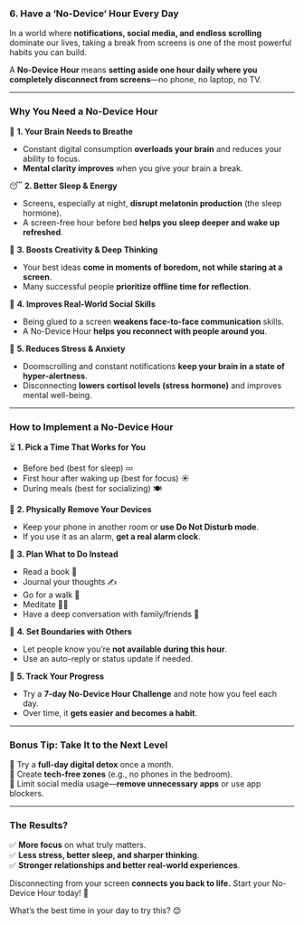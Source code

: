 ### **6. Have a ‘No-Device’ Hour Every Day**  

In a world where **notifications, social media, and endless scrolling** dominate our lives, taking a break from screens is one of the most powerful habits you can build.  

A **No-Device Hour** means **setting aside one hour daily where you completely disconnect from screens**—no phone, no laptop, no TV.  

---

### **Why You Need a No-Device Hour**  

📱 **1. Your Brain Needs to Breathe**  
- Constant digital consumption **overloads your brain** and reduces your ability to focus.  
- **Mental clarity improves** when you give your brain a break.  

😴 **2. Better Sleep & Energy**  
- Screens, especially at night, **disrupt melatonin production** (the sleep hormone).  
- A screen-free hour before bed **helps you sleep deeper and wake up refreshed**.  

🧠 **3. Boosts Creativity & Deep Thinking**  
- Your best ideas **come in moments of boredom, not while staring at a screen**.  
- Many successful people **prioritize offline time for reflection**.  

🙋 **4. Improves Real-World Social Skills**  
- Being glued to a screen **weakens face-to-face communication** skills.  
- A No-Device Hour **helps you reconnect with people around you**.  

🚀 **5. Reduces Stress & Anxiety**  
- Doomscrolling and constant notifications **keep your brain in a state of hyper-alertness**.  
- Disconnecting **lowers cortisol levels (stress hormone)** and improves mental well-being.  

---

### **How to Implement a No-Device Hour**  

⏳ **1. Pick a Time That Works for You**  
- Before bed (best for sleep) 💤  
- First hour after waking up (best for focus) ☀️  
- During meals (best for socializing) 🍽️  

📵 **2. Physically Remove Your Devices**  
- Keep your phone in another room or **use Do Not Disturb mode**.  
- If you use it as an alarm, **get a real alarm clock**.  

📝 **3. Plan What to Do Instead**  
- Read a book 📖  
- Journal your thoughts ✍️  
- Go for a walk 🌳  
- Meditate 🧘‍♂️  
- Have a deep conversation with family/friends 👥  

🚫 **4. Set Boundaries with Others**  
- Let people know you’re **not available during this hour**.  
- Use an auto-reply or status update if needed.  

🎯 **5. Track Your Progress**  
- Try a **7-day No-Device Hour Challenge** and note how you feel each day.  
- Over time, it **gets easier and becomes a habit**.  

---

### **Bonus Tip: Take It to the Next Level**  
🔹 Try a **full-day digital detox** once a month.  
🔹 Create **tech-free zones** (e.g., no phones in the bedroom).  
🔹 Limit social media usage—**remove unnecessary apps** or use app blockers.  

---

### **The Results?**  
✅ **More focus** on what truly matters.  
✅ **Less stress, better sleep, and sharper thinking**.  
✅ **Stronger relationships and better real-world experiences**.  

Disconnecting from your screen **connects you back to life.** Start your No-Device Hour today! 🚀  

What’s the best time in your day to try this? 😊